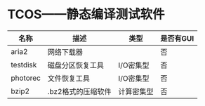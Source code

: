 # TCOS——静态编译测试软件

|名称    |描述                |类型      |是否有GUI|
|--------|--------------------|----      |---|
|aria2   |网络下载器          |          |否
|testdisk|磁盘分区恢复工具    |I/O密集型 |否
|photorec|文件恢复工具        |I/O密集型 |否
|bzip2   |.bz2格式的压缩软件  |计算密集型|否

